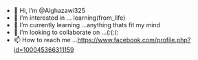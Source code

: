 - 👋 Hi, I’m @Alghazawi325
- 👀 I’m interested in ... learning(from_life)
- 🌱 I’m currently learning ...anything thats fit my mind
- 💞️ I’m looking to collaborate on ...(:(:(:
- 📫 How to reach me ...https://www.facebook.com/profile.php?id=100045366311159

<!---
Alghazawi325/Alghazawi325 is a ✨ special ✨ repository because its `README.md` (this file) appears on your GitHub profile.
You can click the Preview link to take a look at your changes.
--->
